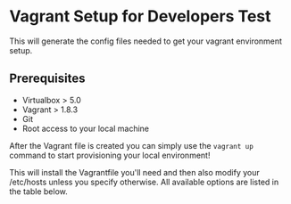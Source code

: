 # Vagrant Setup for Developers Test

This will generate the config files needed to get your vagrant environment setup.

## Prerequisites

- Virtualbox > 5.0
- Vagrant > 1.8.3
- Git
- Root access to your local machine

After the Vagrant file is created you can simply use the `vagrant up` command to start provisioning your local environment!

This will install the Vagrantfile you'll need and then also modify your /etc/hosts unless you specify otherwise.  All available options are listed in the table below.
